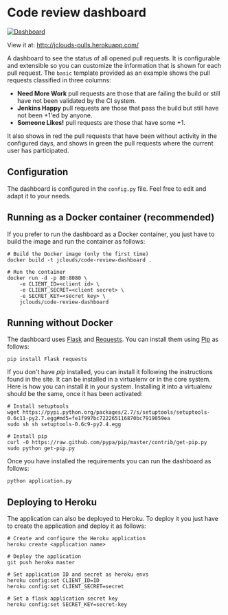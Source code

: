 Code review dashboard
=====================

[![Dashboard](http://i.imgur.com/Hk5XgzW.gif)](http://i.imgur.com/Hk5XgzW.gif)

View it at: http://jclouds-pulls.herokuapp.com/

A dashboard to see the status of all opened pull requests. It is configurable and extensible so you can customize the information that is shown for each pull request. The `basic` template provided as an example shows the pull requests classified in three columns:

* **Need More Work** pull requests are those that are failing the build or still have not been validated by the CI system.
* **Jenkins Happy** pull requests are those that pass the build but still have not been +1'ed by anyone.
* **Someone Likes!** pull requests are those that have some +1.

It also shows in red the pull requests that have been without activity in the configured days, and shows in green the pull requests where the current user has participated.

Configuration
-------------

The dashboard is configured in the `config.py` file. Feel free to edit and adapt it to your needs.

Running as a Docker container (recommended)
-------------------------------------------

If you prefer to run the dashboard as a Docker container, you just have to build the image and
run the container as follows:

    # Build the Docker image (only the first time)
    docker build -t jclouds/code-review-dashboard .

    # Run the container
    docker run -d -p 80:8080 \
        -e CLIENT_ID=<client id> \
        -e CLIENT_SECRET=<client secret> \
        -e SECRET_KEY=<secret key> \
        jclouds/code-review-dashboard

Running without Docker
----------------------

The dashboard uses [Flask](http://flask.pocoo.org/docs/) and [Requests](http://python-requests.org).
You can install them using [Pip](http://www.pip-installer.org) as follows:

    pip install Flask requests

If you don't have *pip* installed, you can install it following the instructions found in the site. It can
be installed in a virtualenv or in the core system. Here is how you can install it in your system. Installing
it into a virtualenv should be the same, once it has been activated:

    # Install setuptools
    wget https://pypi.python.org/packages/2.7/s/setuptools/setuptools-0.6c11-py2.7.egg#md5=fe1f997bc722265116870bc7919059ea
    sudo sh sh setuptools-0.6c9-py2.4.egg

    # Install pip
    curl -O https://raw.github.com/pypa/pip/master/contrib/get-pip.py
    sudo python get-pip.py

Once you have installed the requirements you can run the dashboard as follows:

    python application.py

Deploying to Heroku
-------------------

The application can also be deployed to Heroku. To deploy it you just have to create the application
and deploy it as follows:

    # Create and configure the Heroku application
    heroku create <application name>

    # Deploy the application
    git push heroku master

    # Set application ID and secret as heroku envs
    heroku config:set CLIENT_ID=ID
    heroku config:set CLIENT_SECRET=secret

    # Set a flask application secret key
    heroku config:set SECRET_KEY=secret-key
